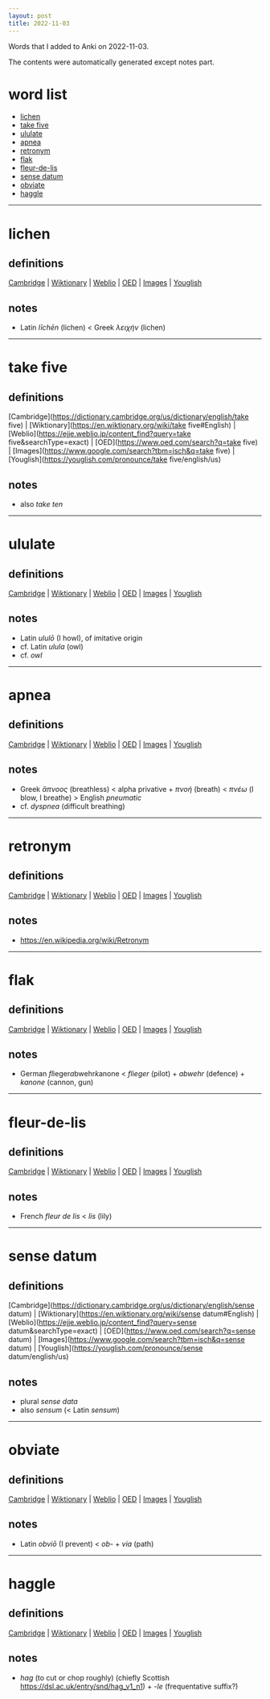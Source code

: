 ```yaml
---
layout: post
title: 2022-11-03
---
```


Words that I added to Anki on 2022-11-03.

The contents were automatically generated except notes part.
# word list
- [lichen](#lichen)
- [take five](#take-five)
- [ululate](#ululate)
- [apnea](#apnea)
- [retronym](#retronym)
- [flak](#flak)
- [fleur-de-lis](#fleur-de-lis)
- [sense datum](#sense-datum)
- [obviate](#obviate)
- [haggle](#haggle)

---

# lichen
## definitions
[Cambridge](https://dictionary.cambridge.org/us/dictionary/english/lichen)
|
[Wiktionary](https://en.wiktionary.org/wiki/lichen#English)
|
[Weblio](https://ejje.weblio.jp/content_find?query=lichen&searchType=exact)
|
[OED](https://www.oed.com/search?q=lichen)
|
[Images](https://www.google.com/search?tbm=isch&q=lichen)
|
[Youglish](https://youglish.com/pronounce/lichen/english/us)

## notes
- Latin *līchēn* (lichen) &lt; Greek *λειχήν* (lichen)

---

# take five
## definitions
[Cambridge](https://dictionary.cambridge.org/us/dictionary/english/take five)
|
[Wiktionary](https://en.wiktionary.org/wiki/take five#English)
|
[Weblio](https://ejje.weblio.jp/content_find?query=take five&searchType=exact)
|
[OED](https://www.oed.com/search?q=take five)
|
[Images](https://www.google.com/search?tbm=isch&q=take five)
|
[Youglish](https://youglish.com/pronounce/take five/english/us)

## notes
- also *take ten*

---

# ululate
## definitions
[Cambridge](https://dictionary.cambridge.org/us/dictionary/english/ululate)
|
[Wiktionary](https://en.wiktionary.org/wiki/ululate#English)
|
[Weblio](https://ejje.weblio.jp/content_find?query=ululate&searchType=exact)
|
[OED](https://www.oed.com/search?q=ululate)
|
[Images](https://www.google.com/search?tbm=isch&q=ululate)
|
[Youglish](https://youglish.com/pronounce/ululate/english/us)

## notes
- Latin *ululō* (I howl), of imitative origin
- cf. Latin *ulula* (owl)
- cf. *owl*

---

# apnea
## definitions
[Cambridge](https://dictionary.cambridge.org/us/dictionary/english/apnea)
|
[Wiktionary](https://en.wiktionary.org/wiki/apnea#English)
|
[Weblio](https://ejje.weblio.jp/content_find?query=apnea&searchType=exact)
|
[OED](https://www.oed.com/search?q=apnea)
|
[Images](https://www.google.com/search?tbm=isch&q=apnea)
|
[Youglish](https://youglish.com/pronounce/apnea/english/us)

## notes
- Greek *ἄπνοος* (breathless) &lt; alpha privative + *πνοή* (breath) &lt; *πνέω* (I blow, I breathe) &gt; English *pneumatic*
- cf. *dyspnea* (difficult breathing)

---

# retronym
## definitions
[Cambridge](https://dictionary.cambridge.org/us/dictionary/english/retronym)
|
[Wiktionary](https://en.wiktionary.org/wiki/retronym#English)
|
[Weblio](https://ejje.weblio.jp/content_find?query=retronym&searchType=exact)
|
[OED](https://www.oed.com/search?q=retronym)
|
[Images](https://www.google.com/search?tbm=isch&q=retronym)
|
[Youglish](https://youglish.com/pronounce/retronym/english/us)

## notes
- <https://en.wikipedia.org/wiki/Retronym>

---

# flak
## definitions
[Cambridge](https://dictionary.cambridge.org/us/dictionary/english/flak)
|
[Wiktionary](https://en.wiktionary.org/wiki/flak#English)
|
[Weblio](https://ejje.weblio.jp/content_find?query=flak&searchType=exact)
|
[OED](https://www.oed.com/search?q=flak)
|
[Images](https://www.google.com/search?tbm=isch&q=flak)
|
[Youglish](https://youglish.com/pronounce/flak/english/us)

## notes
- German *fl*ieger*a*bwehr*k*anone &lt; *flieger* (pilot) + *abwehr* (defence) + *kanone* (cannon, gun)

---

# fleur-de-lis
## definitions
[Cambridge](https://dictionary.cambridge.org/us/dictionary/english/fleur-de-lis)
|
[Wiktionary](https://en.wiktionary.org/wiki/fleur-de-lis#English)
|
[Weblio](https://ejje.weblio.jp/content_find?query=fleur-de-lis&searchType=exact)
|
[OED](https://www.oed.com/search?q=fleur-de-lis)
|
[Images](https://www.google.com/search?tbm=isch&q=fleur-de-lis)
|
[Youglish](https://youglish.com/pronounce/fleur-de-lis/english/us)

## notes
- French *fleur de lis* &lt; *lis* (lily)

---

# sense datum
## definitions
[Cambridge](https://dictionary.cambridge.org/us/dictionary/english/sense datum)
|
[Wiktionary](https://en.wiktionary.org/wiki/sense datum#English)
|
[Weblio](https://ejje.weblio.jp/content_find?query=sense datum&searchType=exact)
|
[OED](https://www.oed.com/search?q=sense datum)
|
[Images](https://www.google.com/search?tbm=isch&q=sense datum)
|
[Youglish](https://youglish.com/pronounce/sense datum/english/us)

## notes
- plural *sense data*
- also *sensum* (&lt; Latin *sensum*)

---

# obviate
## definitions
[Cambridge](https://dictionary.cambridge.org/us/dictionary/english/obviate)
|
[Wiktionary](https://en.wiktionary.org/wiki/obviate#English)
|
[Weblio](https://ejje.weblio.jp/content_find?query=obviate&searchType=exact)
|
[OED](https://www.oed.com/search?q=obviate)
|
[Images](https://www.google.com/search?tbm=isch&q=obviate)
|
[Youglish](https://youglish.com/pronounce/obviate/english/us)

## notes
- Latin *obviō* (I prevent) &lt; *ob-* + *via* (path)

---

# haggle
## definitions
[Cambridge](https://dictionary.cambridge.org/us/dictionary/english/haggle)
|
[Wiktionary](https://en.wiktionary.org/wiki/haggle#English)
|
[Weblio](https://ejje.weblio.jp/content_find?query=haggle&searchType=exact)
|
[OED](https://www.oed.com/search?q=haggle)
|
[Images](https://www.google.com/search?tbm=isch&q=haggle)
|
[Youglish](https://youglish.com/pronounce/haggle/english/us)

## notes
- *hag* (to cut or chop roughly) (chiefly Scottish <https://dsl.ac.uk/entry/snd/hag_v1_n1>) + *-le* (frequentative suffix?)

